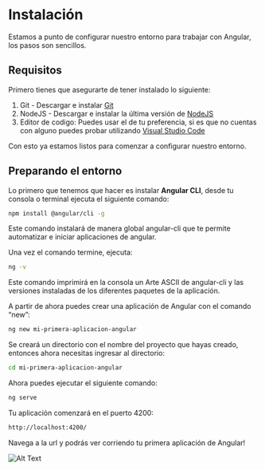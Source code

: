 # Instalación
Estamos a punto de configurar nuestro entorno para trabajar con Angular, los pasos son sencillos.
## Requisitos
Primero tienes que asegurarte de tener instalado lo siguiente:
  1. Git - Descargar e instalar [Git](https://git-scm.com/downloads)
  2. NodeJS - Descargar e instalar la última versión de [NodeJS](https://nodejs.org/es/)
  3. Editor de codigo: Puedes usar el de tu preferencia, si es que no cuentas con alguno puedes probar utilizando [Visual Studio Code](https://code.visualstudio.com/Download)

Con esto ya estamos listos para comenzar a configurar nuestro entorno.
## Preparando el entorno
Lo primero que tenemos que hacer es instalar **Angular CLI**, desde tu consola o terminal ejecuta el siguiente comando:
```sh
npm install @angular/cli -g
```
Este comando instalará de manera global angular-cli que te permite automatizar e iniciar aplicaciones de angular.

Una vez el comando termine, ejecuta:
```sh
ng -v
```
Este comando imprimirá en la consola un Arte ASCII de angular-cli y las versiones instaladas de los diferentes paquetes de la aplicación.

A partir de ahora puedes crear una aplicación de Angular con el comando “new”:
```sh
ng new mi-primera-aplicacion-angular
```
Se creará un directorio con el nombre del proyecto que hayas creado, entonces ahora necesitas ingresar al directorio:
```sh
cd mi-primera-aplicacion-angular
```
Ahora puedes ejecutar el siguiente comando:
```sh
ng serve
```
Tu aplicación comenzará en el puerto 4200:
```sh
http://localhost:4200/
```
Navega a la url y podrás ver corriendo tu primera aplicación de Angular!

![Alt Text](https://media1.tenor.com/images/60566e076cb41567efe97e3ed8a238d4/tenor.gif?itemid=4487134)
